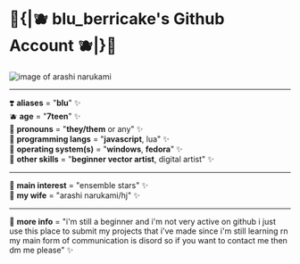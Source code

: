 # 🍃{|🫐 blu_berricake's Github Account 🫐|}🍃
![image of arashi narukami](https://static.wikia.nocookie.net/ensemble-stars/images/4/48/KR_Enstars%21%21_Stickers_1_Arashi.png/revision/latest?cb=20220203051323)

---
❣️ **aliases** = "**blu**" ✨
<br>
🫐 **age** = "**7teen**" ✨
<br>
🍎 **pronouns** = "**they/them** or any" ✨
<br>
🍊 **programming langs** = "**javascript**, lua" ✨
<br>
🍈 **operating system(s)** = "**windows**, **fedora**" ✨
<br>
🍒 **other skills** = "**beginner vector artist**, digital artist" ✨

---
🍓 **main interest** = "ensemble stars" ✨
<br>
💞️ **my wife** = "arashi narukami/hj" ✨
<br>

---
💭 **more info** = "i'm still a beginner and i'm not very active on github i just use this place to submit my projects that i've made since i'm still learning rn my main form of communication is disord so if you want to contact me then dm me please" ✨
<!---
blu-berricake/blu-berricake is a ✨ special ✨ repository because its `README.md` (this file) appears on your GitHub profile.
You can click the Preview link to take a look at your changes.
--->

